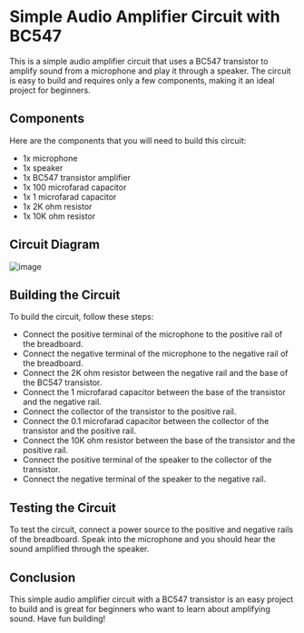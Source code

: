 # Simple Audio Amplifier Circuit with BC547
This is a simple audio amplifier circuit that uses a BC547 transistor to amplify sound from a microphone and play it through a speaker. The circuit is easy to build and requires only a few components, making it an ideal project for beginners.

## Components
Here are the components that you will need to build this circuit:

* 1x microphone
* 1x speaker
* 1x BC547 transistor amplifier
* 1x 100 microfarad capacitor
* 1x 1 microfarad capacitor
* 1x 2K ohm resistor
* 1x 10K ohm resistor

## Circuit Diagram
![image](https://user-images.githubusercontent.com/83988379/230799255-7b201bb4-5eaa-4687-8926-03d3577f0b21.png)


## Building the Circuit
To build the circuit, follow these steps:

* Connect the positive terminal of the microphone to the positive rail of the breadboard.
* Connect the negative terminal of the microphone to the negative rail of the breadboard.
* Connect the 2K ohm resistor between the negative rail and the base of the BC547 transistor.
* Connect the 1 microfarad capacitor between the base of the transistor and the negative rail.
* Connect the collector of the transistor to the positive rail.
* Connect the 0.1 microfarad capacitor between the collector of the transistor and the positive rail.
* Connect the 10K ohm resistor between the base of the transistor and the positive rail.
* Connect the positive terminal of the speaker to the collector of the transistor.
* Connect the negative terminal of the speaker to the negative rail.

## Testing the Circuit
To test the circuit, connect a power source to the positive and negative rails of the breadboard. Speak into the microphone and you should hear the sound amplified through the speaker.

## Conclusion
This simple audio amplifier circuit with a BC547 transistor is an easy project to build and is great for beginners who want to learn about amplifying sound. Have fun building!
